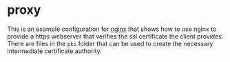 # proxy
This is an example configuration for [nginx][nginx] that shows how to use nginx
to provide a https webserver that verifies the ssl certificate the client
provides. There are files in the `pki` folder that can be used to create the
necessary intermediate certificate authority.


[nginx]: https://nginx.org/en/